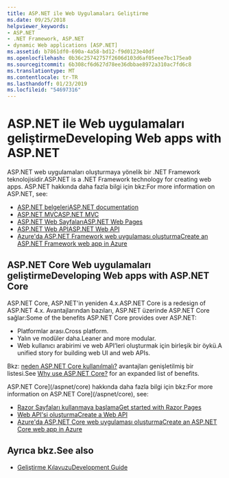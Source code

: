```yaml
---
title: ASP.NET ile Web Uygulamaları Geliştirme
ms.date: 09/25/2018
helpviewer_keywords:
- ASP.NET
- .NET Framework, ASP.NET
- dynamic Web applications [ASP.NET]
ms.assetid: b7861df0-690a-4a58-bd12-f9d0123e40df
ms.openlocfilehash: 0b36c25742757f2606d103d6af05eee7bc175ea0
ms.sourcegitcommit: 6b308cf6d627d78ee36dbbae8972a310ac7fd6c8
ms.translationtype: MT
ms.contentlocale: tr-TR
ms.lasthandoff: 01/23/2019
ms.locfileid: "54697316"
---
```

# <a name="developing-web-apps-with-aspnet"></a><span data-ttu-id="ee99f-102">ASP.NET ile Web uygulamaları geliştirme</span><span class="sxs-lookup"><span data-stu-id="ee99f-102">Developing Web apps with ASP.NET</span></span>

<span data-ttu-id="ee99f-103">ASP.NET web uygulamaları oluşturmaya yönelik bir .NET Framework teknolojisidir.</span><span class="sxs-lookup"><span data-stu-id="ee99f-103">ASP.NET is a .NET Framework technology for creating web apps.</span></span> <span data-ttu-id="ee99f-104">ASP.NET hakkında daha fazla bilgi için bkz:</span><span class="sxs-lookup"><span data-stu-id="ee99f-104">For more information on ASP.NET, see:</span></span>

- [<span data-ttu-id="ee99f-105">ASP.NET belgeleri</span><span class="sxs-lookup"><span data-stu-id="ee99f-105">ASP.NET documentation</span></span>](/aspnet/overview)
- [<span data-ttu-id="ee99f-106">ASP.NET MVC</span><span class="sxs-lookup"><span data-stu-id="ee99f-106">ASP.NET MVC</span></span>](https://go.microsoft.com/fwlink/p/?LinkID=227227)
- [<span data-ttu-id="ee99f-107">ASP.NET Web Sayfaları</span><span class="sxs-lookup"><span data-stu-id="ee99f-107">ASP.NET Web Pages</span></span>](https://go.microsoft.com/fwlink/p/?LinkId=251040)
- [<span data-ttu-id="ee99f-108">ASP.NET Web API</span><span class="sxs-lookup"><span data-stu-id="ee99f-108">ASP.NET Web API</span></span>](https://go.microsoft.com/fwlink/p/?LinkId=251041)  
- [<span data-ttu-id="ee99f-109">Azure'da ASP.NET Framework web uygulaması oluşturma</span><span class="sxs-lookup"><span data-stu-id="ee99f-109">Create an ASP.NET Framework web app in Azure</span></span>](/azure/app-service/app-service-web-get-started-dotnet-framework)

## <a name="developing-web-apps-with-aspnet-core"></a><span data-ttu-id="ee99f-110">ASP.NET Core Web uygulamaları geliştirme</span><span class="sxs-lookup"><span data-stu-id="ee99f-110">Developing Web apps with ASP.NET Core</span></span>

<span data-ttu-id="ee99f-111">ASP.NET Core, ASP.NET'in yeniden 4.x.</span><span class="sxs-lookup"><span data-stu-id="ee99f-111">ASP.NET Core is a redesign of ASP.NET 4.x.</span></span> <span data-ttu-id="ee99f-112">Avantajlarından bazıları, ASP.NET üzerinde ASP.NET Core sağlar:</span><span class="sxs-lookup"><span data-stu-id="ee99f-112">Some of the benefits ASP.NET Core provides over ASP.NET:</span></span>

- <span data-ttu-id="ee99f-113">Platformlar arası.</span><span class="sxs-lookup"><span data-stu-id="ee99f-113">Cross platform.</span></span>
- <span data-ttu-id="ee99f-114">Yalın ve modüler daha.</span><span class="sxs-lookup"><span data-stu-id="ee99f-114">Leaner and more modular.</span></span>
- <span data-ttu-id="ee99f-115">Web kullanıcı arabirimi ve web API’leri oluşturmak için birleşik bir öykü.</span><span class="sxs-lookup"><span data-stu-id="ee99f-115">A unified story for building web UI and web APIs.</span></span>

<span data-ttu-id="ee99f-116">Bkz: [neden ASP.NET Core kullanılmalı?](/aspnet/core#why-use-aspnet-core) avantajları genişletilmiş bir listesi.</span><span class="sxs-lookup"><span data-stu-id="ee99f-116">See [Why use ASP.NET Core?](/aspnet/core#why-use-aspnet-core) for an expanded list of benefits.</span></span>

<span data-ttu-id="ee99f-117">ASP.NET Core](/aspnet/core) hakkında daha fazla bilgi için bkz:</span><span class="sxs-lookup"><span data-stu-id="ee99f-117">For more information on ASP.NET Core](/aspnet/core), see:</span></span>

- [<span data-ttu-id="ee99f-118">Razor Sayfaları kullanmaya başlama</span><span class="sxs-lookup"><span data-stu-id="ee99f-118">Get started with Razor Pages</span></span>](/aspnet/core/tutorials/razor-pages/razor-pages-start)
- [<span data-ttu-id="ee99f-119">Web API'si oluşturma</span><span class="sxs-lookup"><span data-stu-id="ee99f-119">Create a Web API</span></span>](/aspnet/core/tutorials/first-web-api)
- [<span data-ttu-id="ee99f-120">Azure'da ASP.NET Core web uygulaması oluşturma</span><span class="sxs-lookup"><span data-stu-id="ee99f-120">Create an ASP.NET Core web app in Azure</span></span>](/azure/app-service/app-service-web-get-started-dotnet)
  
## <a name="see-also"></a><span data-ttu-id="ee99f-121">Ayrıca bkz.</span><span class="sxs-lookup"><span data-stu-id="ee99f-121">See also</span></span>

- [<span data-ttu-id="ee99f-122">Geliştirme Kılavuzu</span><span class="sxs-lookup"><span data-stu-id="ee99f-122">Development Guide</span></span>](../../docs/framework/development-guide.md)
